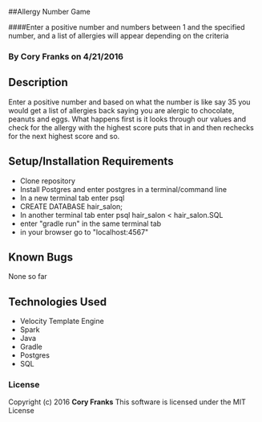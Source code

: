 ##Allergy Number Game

####Enter a positive number and numbers between 1 and the specified number, and a list of allergies will appear depending on the criteria



### By Cory Franks on 4/21/2016

## Description

Enter a positive number and based on what the number is like say 35 you would get a list of allergies back saying you are alergic to chocolate, peanuts and eggs. What happens first is it looks through our values and check for the allergy with the highest score puts that in and then rechecks for the next highest score and so.

## Setup/Installation Requirements

* Clone repository
* Install Postgres and enter postgres in a terminal/command line
* In a new terminal tab enter psql
* CREATE DATABASE hair_salon;
* In another terminal tab enter psql hair_salon < hair_salon.SQL
* enter "gradle run" in the same terminal tab
* in your browser go to "localhost:4567"

## Known Bugs
None so far

## Technologies Used
* Velocity Template Engine
* Spark
* Java
* Gradle
* Postgres
* SQL

### License

Copyright (c) 2016 **Cory Franks**
This software is licensed under the MIT License
